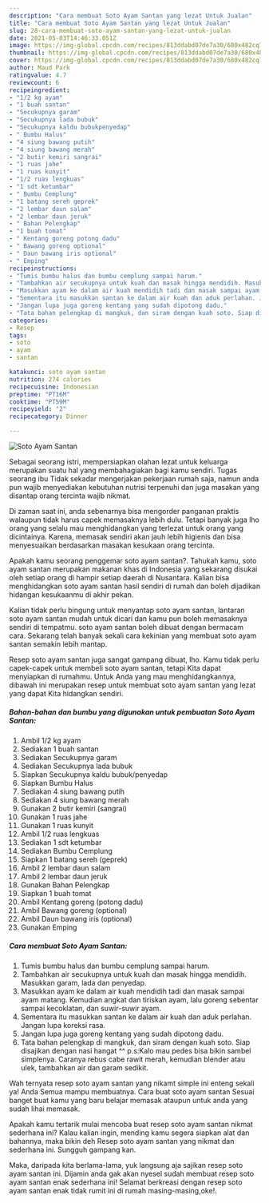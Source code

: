 ```yaml
---
description: "Cara membuat Soto Ayam Santan yang lezat Untuk Jualan"
title: "Cara membuat Soto Ayam Santan yang lezat Untuk Jualan"
slug: 28-cara-membuat-soto-ayam-santan-yang-lezat-untuk-jualan
date: 2021-05-03T14:46:33.051Z
image: https://img-global.cpcdn.com/recipes/813ddabd07de7a30/680x482cq70/soto-ayam-santan-foto-resep-utama.jpg
thumbnail: https://img-global.cpcdn.com/recipes/813ddabd07de7a30/680x482cq70/soto-ayam-santan-foto-resep-utama.jpg
cover: https://img-global.cpcdn.com/recipes/813ddabd07de7a30/680x482cq70/soto-ayam-santan-foto-resep-utama.jpg
author: Maud Park
ratingvalue: 4.7
reviewcount: 6
recipeingredient:
- "1/2 kg ayam"
- "1 buah santan"
- "Secukupnya garam"
- "Secukupnya lada bubuk"
- "Secukupnya kaldu bubukpenyedap"
- " Bumbu Halus"
- "4 siung bawang putih"
- "4 siung bawang merah"
- "2 butir kemiri sangrai"
- "1 ruas jahe"
- "1 ruas kunyit"
- "1/2 ruas lengkuas"
- "1 sdt ketumbar"
- " Bumbu Cemplung"
- "1 batang sereh geprek"
- "2 lembar daun salam"
- "2 lembar daun jeruk"
- " Bahan Pelengkap"
- "1 buah tomat"
- " Kentang goreng potong dadu"
- " Bawang goreng optional"
- " Daun bawang iris optional"
- " Emping"
recipeinstructions:
- "Tumis bumbu halus dan bumbu cemplung sampai harum."
- "Tambahkan air secukupnya untuk kuah dan masak hingga mendidih. Masukkan garam, lada dan penyedap."
- "Masukkan ayam ke dalam air kuah mendidih tadi dan masak sampai ayam matang. Kemudian angkat dan tiriskan ayam, lalu goreng sebentar sampai kecoklatan, dan suwir-suwir ayam."
- "Sementara itu masukkan santan ke dalam air kuah dan aduk perlahan. Jangan lupa koreksi rasa."
- "Jangan lupa juga goreng kentang yang sudah dipotong dadu."
- "Tata bahan pelengkap di mangkuk, dan siram dengan kuah soto. Siap disajikan dengan nasi hangat ^^ p.s:Kalo mau pedes bisa bikin sambel simplenya. Caranya rebus cabe rawit merah, kemudian blender atau ulek, tambahkan air dan garam sedikit."
categories:
- Resep
tags:
- soto
- ayam
- santan

katakunci: soto ayam santan 
nutrition: 274 calories
recipecuisine: Indonesian
preptime: "PT16M"
cooktime: "PT59M"
recipeyield: "2"
recipecategory: Dinner

---
```



![Soto Ayam Santan](https://img-global.cpcdn.com/recipes/813ddabd07de7a30/680x482cq70/soto-ayam-santan-foto-resep-utama.jpg)

Sebagai seorang istri, mempersiapkan olahan lezat untuk keluarga merupakan suatu hal yang membahagiakan bagi kamu sendiri. Tugas seorang ibu Tidak sekadar mengerjakan pekerjaan rumah saja, namun anda pun wajib menyediakan kebutuhan nutrisi terpenuhi dan juga masakan yang disantap orang tercinta wajib nikmat.

Di zaman  saat ini, anda sebenarnya bisa mengorder panganan praktis walaupun tidak harus capek memasaknya lebih dulu. Tetapi banyak juga lho orang yang selalu mau menghidangkan yang terlezat untuk orang yang dicintainya. Karena, memasak sendiri akan jauh lebih higienis dan bisa menyesuaikan berdasarkan masakan kesukaan orang tercinta. 



Apakah kamu seorang penggemar soto ayam santan?. Tahukah kamu, soto ayam santan merupakan makanan khas di Indonesia yang sekarang disukai oleh setiap orang di hampir setiap daerah di Nusantara. Kalian bisa menghidangkan soto ayam santan hasil sendiri di rumah dan boleh dijadikan hidangan kesukaanmu di akhir pekan.

Kalian tidak perlu bingung untuk menyantap soto ayam santan, lantaran soto ayam santan mudah untuk dicari dan kamu pun boleh memasaknya sendiri di tempatmu. soto ayam santan boleh dibuat dengan bermacam cara. Sekarang telah banyak sekali cara kekinian yang membuat soto ayam santan semakin lebih mantap.

Resep soto ayam santan juga sangat gampang dibuat, lho. Kamu tidak perlu capek-capek untuk membeli soto ayam santan, tetapi Kita dapat menyiapkan di rumahmu. Untuk Anda yang mau menghidangkannya, dibawah ini merupakan resep untuk membuat soto ayam santan yang lezat yang dapat Kita hidangkan sendiri.

<!--inarticleads1-->

##### Bahan-bahan dan bumbu yang digunakan untuk pembuatan Soto Ayam Santan:

1. Ambil 1/2 kg ayam
1. Sediakan 1 buah santan
1. Sediakan Secukupnya garam
1. Sediakan Secukupnya lada bubuk
1. Siapkan Secukupnya kaldu bubuk/penyedap
1. Siapkan  Bumbu Halus
1. Sediakan 4 siung bawang putih
1. Sediakan 4 siung bawang merah
1. Gunakan 2 butir kemiri (sangrai)
1. Gunakan 1 ruas jahe
1. Gunakan 1 ruas kunyit
1. Ambil 1/2 ruas lengkuas
1. Sediakan 1 sdt ketumbar
1. Sediakan  Bumbu Cemplung
1. Siapkan 1 batang sereh (geprek)
1. Ambil 2 lembar daun salam
1. Ambil 2 lembar daun jeruk
1. Gunakan  Bahan Pelengkap
1. Siapkan 1 buah tomat
1. Ambil  Kentang goreng (potong dadu)
1. Ambil  Bawang goreng (optional)
1. Ambil  Daun bawang iris (optional)
1. Gunakan  Emping




<!--inarticleads2-->

##### Cara membuat Soto Ayam Santan:

1. Tumis bumbu halus dan bumbu cemplung sampai harum.
1. Tambahkan air secukupnya untuk kuah dan masak hingga mendidih. Masukkan garam, lada dan penyedap.
1. Masukkan ayam ke dalam air kuah mendidih tadi dan masak sampai ayam matang. Kemudian angkat dan tiriskan ayam, lalu goreng sebentar sampai kecoklatan, dan suwir-suwir ayam.
1. Sementara itu masukkan santan ke dalam air kuah dan aduk perlahan. Jangan lupa koreksi rasa.
1. Jangan lupa juga goreng kentang yang sudah dipotong dadu.
1. Tata bahan pelengkap di mangkuk, dan siram dengan kuah soto. Siap disajikan dengan nasi hangat ^^ p.s:Kalo mau pedes bisa bikin sambel simplenya. Caranya rebus cabe rawit merah, kemudian blender atau ulek, tambahkan air dan garam sedikit.




Wah ternyata resep soto ayam santan yang nikamt simple ini enteng sekali ya! Anda Semua mampu membuatnya. Cara buat soto ayam santan Sesuai banget buat kamu yang baru belajar memasak ataupun untuk anda yang sudah lihai memasak.

Apakah kamu tertarik mulai mencoba buat resep soto ayam santan nikmat sederhana ini? Kalau kalian ingin, mending kamu segera siapkan alat dan bahannya, maka bikin deh Resep soto ayam santan yang nikmat dan sederhana ini. Sungguh gampang kan. 

Maka, daripada kita berlama-lama, yuk langsung aja sajikan resep soto ayam santan ini. Dijamin anda gak akan nyesel sudah membuat resep soto ayam santan enak sederhana ini! Selamat berkreasi dengan resep soto ayam santan enak tidak rumit ini di rumah masing-masing,oke!.

